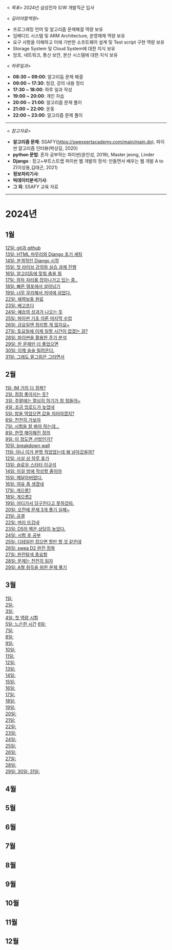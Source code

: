 $<목표>$
2024년 삼성전자 S/W 개발직군 입사

$<길러야 할 역량>$
- 프로그래밍 언어 및 알고리즘 문제해결 역량 보유
- 임베디드 시스템 및 ARM Architecture, 운영체제 역량 보유
- 요구 사항을 이해하고 이에 기반한 소프트웨어 설계 및 Test script 구현 역량 보유
- Storage System 및 Cloud System에 대한 지식 보유
- 암호, 네트워크, 통신 보안, 분산 시스템에 대한 지식 보유

$<하루 일과>$
- **08:30 ~ 09:00**: 알고리듬 문제 해결
- **09:00 ~ 17:30**: 청강, 강의 내용 정리
- **17:30 ~ 18:00**: 하루 일과 작성
- **19:00 ~ 20:00**: 개인 자습
- **20:00 ~ 21:00**: 알고리즘 문제 풀이
- **21:00 ~ 22:00**: 운동
- **22:00 ~ 23:00**: 알고리즘 문제 풀이
---

$<참고 자료>$
 - **알고리즘 문제**: SSAFY(https://swexpertacademy.com/main/main.do), 파이썬 알고리즘 인터뷰(박상길, 2020)
 - **python 문법**: 혼자 공부하는 파이썬(윤인성, 2019), Master jeong, Linder
 - **Django** : 장고+부트스트랩 파이썬 웹 개발의 정석: 만들면서 배우는 웹 개발 A to Z(이성용,김태곤, 2021)
 - **정보처리기사**: 
 - **빅데이터분석기사**: 
 - **그 외**: SSAFY 교육 자료

---

# 2024년
## 1월
[12일: git과 github](./2024/01/20240112.md)  
[13일: HTML 마무리와 Django 초기 세팅](./2024/01/20240113.md)  
[14일: 본격적인 Django 시작](./2024/01/20240114.md)  
[15일: 첫 라이브 강의와 실습 과제 진행](./2024/01/20240115.md)  
[16일: 알고리듬에 맞춰 춤을 춰](./2024/01/20240116.md)  
[17일: 점차 자리를 잡아나가고 있는 중..](./2024/01/20240117.md)  
[18일: 빠른 템포에서 살아남기](./2024/01/20240118.md)  
[19일: 너무 무리해서 저녁에 쉬었다.](./2024/01/20240119.md)  
[22일: 체력보충 완료](./2024/01/20240122.md)  
[23일: 배고프다](./2024/01/20240123.md)  
[24일: 예습의 성과가 나오는 듯](./2024/01/20240124.md)  
[25일: 파이썬 기초 이론 마지막 수업](./2024/01/20240125.md)  
[26일: 금요일엔 정리할 게 많지요~](./2024/01/20240126.md)  
[27일: 토요일에 이제 일할 시간이 없겠는 걸?](./2024/01/20240127.md)  
[28일: 파이썬을 활용한 주가 분석](./2024/01/20240128.md)  
[29일: 한 문제만 더 풀었으면](./2024/01/20240129.md)  
[30일: 이제 슬슬 밀려온다.](./2024/01/20240130.md)  
[31일: 그래도 밑그림은 그리면서](./2024/01/20240131.md)

## 2월
[1일: IM 거의 다 정복?](./2024/02/20240201.md)  
[2일: 점점 좋아지는 듯?](./2024/02/20240202.md)  
[3일: 주말에는 열심히 하기가 참 힘들어~](./2024/02/20240203.md)  
[4일: 조금 업로드가 늦었네](./2024/02/20240204.md)  
[5일: 밥을 먹었으면 값을 치러야겠지?](./2024/02/20240205.md)  
[6일: 천천히 가보자](./2024/02/20240206.md)  
[7일: 시험을 잘 봐야 하는데...](./2024/02/20240207.md)  
[8일: 한껏 해이해진 정의](./2024/02/20240208.md)  
[9일: 이 정도면 선방인가?](./2024/02/20240209.md)  
[10일: breakdown wall](./2024/02/20240210.md)  
[11일: 아니 이거 분명 적었었는데 왜 날아갔을까?](./2024/02/20240211.md)  
[12일: 사실 상 하루 휴가](./2024/02/20240212.md)  
[13일: 슬로우 스타터 이규석](./2024/02/20240213.md)   
[14일: 이걸 밤에 작성할 줄이야](./2024/02/20240214.md)  
[15일: 깨달아버렸다.](./2024/02/20240215.md)  
[16일: 여유 좀 생겼네](./2024/02/20240216.md)  
[17일: 게으름1](./2024/02/20240217.md)  
[18일: 게으름2](./2024/02/20240218.md)  
[19일: 어디가서 당구친다고 못하겄따.](./2024/02/20240219.md)  
[20일: 오전에 문제 3개 풀기 실패~](./2024/02/20240220.md)  
[21일: 공결](./2024/02/20240221.md)  
[22일: 머리 뜨겁네](./2024/02/20240222.md)  
[23일: D5의 벽은 상당히 높았다. ](./2024/02/20240223.md)  
[24일: 시험 후 공부](./2024/02/20240224.md)  
[25일: 디테일만 잡으면 할만 할 것 같은데](./2024/02/20240225.md)  
[26일: swea D2 완전 정복](./2024/02/20240226.md)  
[27일: 완전탐색 중요함](./2024/02/20240227.md)  
[28일: 문제는 천천히 읽자](./2024/02/20240228.md)  
[29일: A형 취득을 위한 문제 풀기](./2024/02/20240229.md)  

## 3월
[1일: ](./2024/03/20240301.md)  
[2일: ](./2024/03/20240302.md)  
[3일: ](./2024/03/20240303.md)  
[4일: 첫 역량 시험](./2024/03/20240304.md)  
[5일: 느슨한 시간](./2024/03/20240305.md) 
[6일: ](./2024/03/20240306.md)  
[7일: ](./2024/03/20240307.md)  
[8일: ](./2024/03/20240308.md)  
[9일: ](./2024/03/20240309.md)  
[10일: ](./2024/03/20240310.md)  
[11일: ](./2024/03/20240311.md)  
[12일: ](./2024/03/20240312.md)  
[13일: ](./2024/03/20240313.md)   
[14일: ](./2024/03/20240314.md)  
[15일: ](./2024/03/20240315.md)  
[16일: ](./2024/03/20240316.md)  
[17일: ](./2024/03/20240317.md)  
[18일: ](./2024/03/20240318.md)  
[19일: ](./2024/03/20240319.md)  
[20일: ](./2024/03/20240320.md)  
[21일: ](./2024/03/20240321.md)  
[22일: ](./2024/03/20240322.md)  
[23일: ](./2024/03/20240323.md)  
[24일: ](./2024/03/20240324.md)  
[25일: ](./2024/03/20240325.md)  
[26일: ](./2024/03/20240326.md)  
[27일: ](./2024/03/20240327.md)  
[28일: ](./2024/03/20240328.md)  
[29일: ](./2024/03/20240329.md)
[30일: ](./2024/03/20240330.md)
[31일: ](./2024/03/20240331.md)

## 4월
## 5월
## 6월
## 7월
## 8월
## 9월
## 10월
## 11월
## 12월
